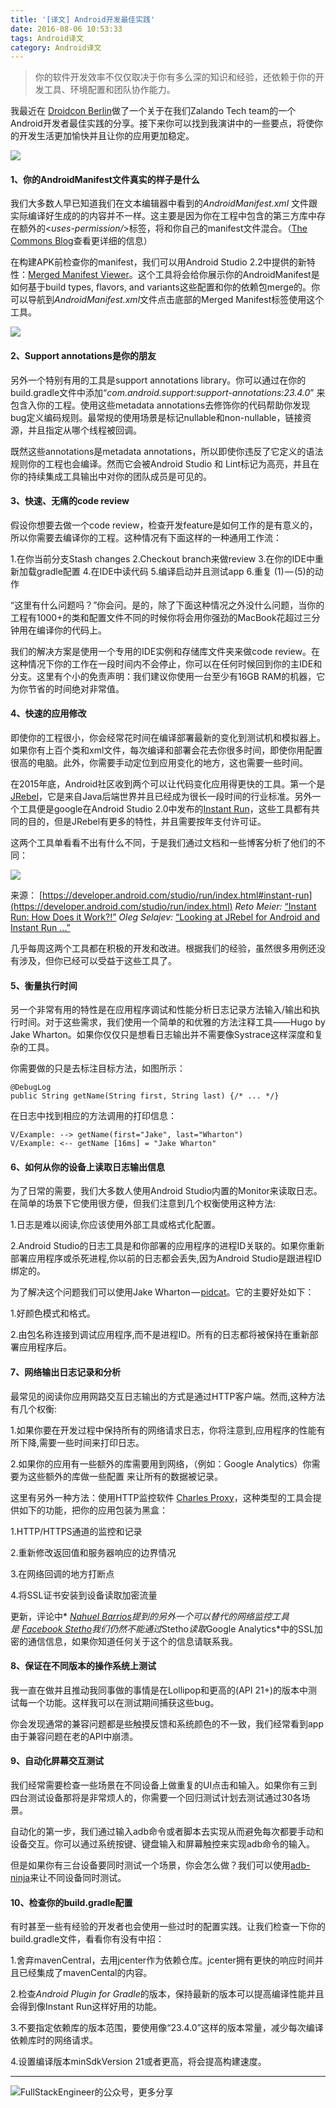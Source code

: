 ```yaml
---
title: '[译文] Android开发最佳实践'
date: 2016-08-06 10:53:33
tags: Android译文
category: Android译文
---
```

>你的软件开发效率不仅仅取决于你有多么深的知识和经验，还依赖于你的开发工具、环境配置和团队协作能力。

我最近在 [Droidcon Berlin](http://droidcon.de/en/sessions/effective-android-development)做了一个关于在我们Zalando Tech team的一个Android开发者最佳实践的分享。接下来你可以找到我演讲中的一些要点，将使你的开发生活更加愉快并且让你的应用更加稳定。


![](https://github.com/logan62334/ImageArchive/raw/master/Android/21.jpeg)

#### 1、你的AndroidManifest文件真实的样子是什么
我们大多数人早已知道我们在文本编辑器中看到的*AndroidManifest.xml* 文件跟实际编译好生成的的内容并不一样。这主要是因为你在工程中包含的第三方库中存在额外的<*uses-permission/*>标签，将和你自己的manifest文件混合。（[The Commons Blog](https://commonsware.com/blog/2015/06/25/hey-where-did-these-permissions-come-from.html)查看更详细的信息）

在构建APK前检查你的manifest，我们可以用Android Studio 2.2中提供的新特性：[Merged Manifest Viewer](http://android-developers.blogspot.de/2016/05/android-studio-22-preview-new-ui.html)。这个工具将会给你展示你的AndroidManifest是如何基于build types, flavors, and variants这些配置和你的依赖包merge的。你可以导航到*AndroidManifest.xml*文件点击底部的Merged Manifest标签使用这个工具。

![](https://github.com/logan62334/ImageArchive/raw/master/Android/19.png)

#### 2、Support annotations是你的朋友
另外一个特别有用的工具是support annotations library。你可以通过在你的build.gradle文件中添加“*com.android.support:support-annotations:23.4.0*” 来包含入你的工程。使用这些metadata annotations去修饰你的代码帮助你发现bug定义编码规则。最常规的使用场景是标记nullable和non-nullable，链接资源，并且指定从哪个线程被回调。

既然这些annotations是metadata annotations，所以即使你违反了它定义的语法规则你的工程也会编译。然而它会被Android Studio 和 Lint标记为高亮，并且在你的持续集成工具输出中对你的团队成员是可见的。

#### 3、快速、无痛的code review
假设你想要去做一个code review，检查开发feature是如何工作的是有意义的，所以你需要去编译你的工程。这种情况有下面这样的一种通用工作流：

1.在你当前分支Stash changes
2.Checkout branch来做review
3.在你的IDE中重新加载gradle配置
4.在IDE中读代码
5.编译启动并且测试app
6.重复 (1) — (5)的动作

“这里有什么问题吗？”你会问。是的，除了下面这种情况之外没什么问题，当你的工程有1000+的类和配置文件不同的时候你将会用你强劲的MacBook花超过三分钟用在编译你的代码上。

我们的解决方案是使用一个专用的IDE实例和存储库文件夹来做code review。在这种情况下你的工作在一段时间内不会停止，你可以在任何时候回到你的主IDE和分支。这里有个小的免责声明：我们建议你使用一台至少有16GB RAM的机器，它为你节省的时间绝对非常值。

#### 4、快速的应用修改
即使你的工程很小，你会经常花时间在编译部署最新的变化到测试机和模拟器上。如果你有上百个类和xml文件，每次编译和部署会花去你很多时间，即使你用配置很高的电脑。此外，你需要手动定位到应用变化的地方，这也需要一些时间。

在2015年底，Android社区收到两个可以让代码变化应用得更快的工具。第一个是[JRebel](https://zeroturnaround.com/software/jrebel-for-android/)，它是来自Java后端世界并且已经成为很长一段时间的行业标准。另外一个工具便是google在Android Studio 2.0中发布的[Instant Run](https://developer.android.com/studio/run/index.html#instant-run)，这些工具都有共同的目的，但是JRebel有更多的特性，并且需要按年支付许可证。

这两个工具单看看不出有什么不同，于是我们通过文档和一些博客分析了他们的不同：

![](https://github.com/logan62334/ImageArchive/raw/master/Android/20.png)

来源：
[https://developer.android.com/studio/run/index.html#instant-run](https://developer.android.com/studio/run/index.html)
*Reto Meier:* [“Instant Run: How Does it Work?!”](https://goo.gl/mEP7N5)
*Oleg Selajev:* [“Looking at JRebel for Android and Instant Run …”](https://goo.gl/NvFHpN)

几乎每周这两个工具都在积极的开发和改进。根据我们的经验，虽然很多用例还没有涉及，但你已经可以受益于这些工具了。

#### 5、衡量执行时间
另一个非常有用的特性是在应用程序调试和性能分析日志记录方法输入/输出和执行时间。对于这些需求，我们使用一个简单的和优雅的方法注释工具——Hugo by Jake Wharton。如果你仅仅只是想看日志输出并不需要像Systrace这样深度和复杂的工具。

你需要做的只是去标注目标方法，如图所示：
```
@DebugLog
public String getName(String first, String last) {/* ... */}
```
在日志中找到相应的方法调用的打印信息：
```
V/Example: --> getName(first="Jake", last="Wharton")
V/Example: <-- getName [16ms] = "Jake Wharton"
```
#### 6、如何从你的设备上读取日志输出信息
为了日常的需要，我们大多数人使用Android Studio内置的Monitor来读取日志。在简单的场景下它使用很方便，但我们注意到几个权衡使用这种方法:

1.日志是难以阅读,你应该使用外部工具或格式化配置。

2.Android Studio的日志工具是和你部署的应用程序的进程ID关联的。如果你重新部署应用程序或杀死进程,你以前的日志都会丢失,因为Android Studio是跟进程ID绑定的。

为了解决这个问题我们可以使用Jake Wharton — [pidcat](https://github.com/JakeWharton/pidcat)。它的主要好处如下：

1.好颜色模式和格式。

2.由包名称连接到调试应用程序,而不是进程ID。所有的日志都将被保持在重新部署应用程序后。

#### 7、网络输出日志记录和分析
最常见的阅读你应用网路交互日志输出的方式是通过HTTP客户端。然而,这种方法有几个权衡:

1.如果你要在开发过程中保持所有的网络请求日志，你将注意到,应用程序的性能有所下降,需要一些时间来打印日志。

2.如果你的应用有一些额外的库需要用到网络，（例如：Google Analytics）你需要为这些额外的库做一些配置  来让所有的数据被记录。

这里有另外一种方法：使用HTTP监控软件 [Charles Proxy](https://www.charlesproxy.com/)，这种类型的工具会提供如下的功能，把你的应用包装为黑盒：

1.HTTP/HTTPS通道的监控和记录

2.重新修改返回值和服务器响应的边界情况

3.在网络回调的地方打断点

4.将SSL证书安装到设备读取加密流量

更新，评论中* *[*Nahuel Barrios*](https://medium.com/u/8bb3d456205a)提到的另外一个可以替代的网络监控工具是* *[*Facebook Stetho*](http://facebook.github.io/stetho/)我们仍然不能通过*Stetho*读取*Google Analytics*中的SSL加密的通信信息，如果你知道任何关于这个的信息请联系我。

#### 8、保证在不同版本的操作系统上测试
我一直在做并且推动我同事做的事情是在Lollipop和更高的(API 21+)的版本中测试每一个功能。这样我可以在测试期间捕获这些bug。

你会发现通常的兼容问题都是些触摸反馈和系统颜色的不一致，我们经常看到app由于兼容问题在老的API中崩溃。

#### 9、自动化屏幕交互测试
我们经常需要检查一些场景在不同设备上做重复的UI点击和输入。如果你有三到四台测试设备那将是非常烦人的，你需要一个回归测试计划去测试通过30各场景。

自动化的第一步，我们通过输入adb命令或者脚本去实现从而避免每次都要手动和设备交互。你可以通过系统按键、键盘输入和屏幕触控来实现adb命令的输入。

但是如果你有三台设备要同时测试一个场景，你会怎么做？我们可以使用[adb-ninja](https://github.com/romannurik/env/blob/master/bin/ninja-adb)来让不同设备同时测试。

#### 10、检查你的build.gradle配置
有时甚至一些有经验的开发者也会使用一些过时的配置实践。让我们检查一下你的build.gradle文件，看看你有没有中招：

1.舍弃mavenCentral，去用jcenter作为依赖仓库。jcenter拥有更快的响应时间并且已经集成了mavenCental的内容。

2.检查*Android Plugin for Gradle*的版本，保持最新的版本可以提高编译性能并且会得到像Instant Run这样好用的功能。

3.不要指定依赖库的版本范围，要使用像“23.4.0”这样的版本常量，减少每次编译依赖库时的网络请求。

4.设置编译版本minSdkVersion 21或者更高，将会提高构建速度。
***

![FullStackEngineer的公众号，更多分享](https://github.com/logan62334/ImageArchive/raw/master/weixin/weixin.jpg)
